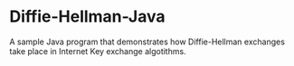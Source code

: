 # Diffie-Hellman-Java
A sample Java program that demonstrates how Diffie-Hellman exchanges take place in Internet Key exchange algotithms.
